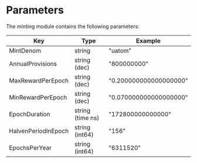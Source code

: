 <!--
order: 4
-->

# Parameters

The minting module contains the following parameters:

| Key                 | Type             | Example                |
|---------------------|------------------|------------------------|
| MintDenom           | string           | "uatom"                |
| AnnualProvisions    | string (dec)     | "800000000"            |
| MaxRewardPerEpoch   | string (dec)     | "0.200000000000000000" |
| MinRewardPerEpoch   | string (dec)     | "0.070000000000000000" |
| EpochDuration       | string (time ns) | "172800000000000"      |
| HalvenPeriodInEpoch | string (int64)   | "156"                  |
| EpochsPerYear       | string (int64)   | "6311520"              |
